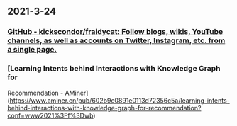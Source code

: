 
## 2021-3-24

### [GitHub - kickscondor/fraidycat: Follow blogs, wikis, YouTube channels, as well as accounts on Twitter, Instagram, etc. from a single page.](https://github.com/kickscondor/fraidycat)

### [Learning Intents behind Interactions with Knowledge Graph for
  Recommendation  - AMiner](https://www.aminer.cn/pub/602b9c0891e0113d72356c5a/learning-intents-behind-interactions-with-knowledge-graph-for-recommendation?conf=www2021%3Ff%3Dwb)